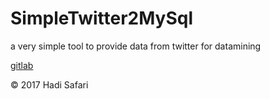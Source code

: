 # SimpleTwitter2MySql

a very simple tool to provide data from twitter for datamining

[gitlab](https://gitlab.com/hadi_sfr/SimpleTwitter2MySql)

&copy; 2017 Hadi Safari
